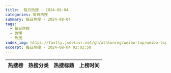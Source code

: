 ```yaml
---
title:  每日热搜 - 2024-08-04
categories: 每日热搜
summary: 每日热搜 - 2024-08-04
tags:
  - 每日热搜
  - 微博
  - 热搜
index_img: https://fastly.jsdelivr.net/gh/athlonreg/weibo-top/weibo-top.jpeg
excerpt: 每日热搜 - 2024-08-04 02:02:58
---
```


| 热搜榜 | 热搜分类 | 热搜标题 | 上榜时间 |
| --- | --- | --- | --- |
